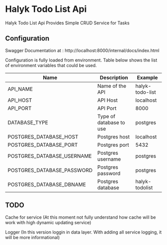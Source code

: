 # Halyk Todo List Api

Halyk Todo List Api Provides Simple CRUD Service for Tasks

## Configuration

Swagger Documentation at : http://localhost:8000/internal/docs/index.html

Configuration is fully loaded from environment. Table below shows the list of environment variables that could be used.

| Name | Description | Example |
|------|-------------|---------|
|API_NAME|Name of the API|halyk-todo-list|
|API_HOST|API Host|localhost|
|API_PORT|API Port|8000|
|DATABASE_TYPE|Type of database to use|postgres|
|POSTGRES_DATABASE_HOST|Postgres host|localhost|
|POSTGRES_DATABASE_PORT|Postgres port|5432|
|POSTGRES_DATABASE_USERNAME|Postgres username|postgres|
|POSTGRES_DATABASE_PASSWORD|Postgres password|postgres|
|POSTGRES_DATABASE_DBNAME|Postgres database|halyk-todolist|

## TODO

Cache for service (At this moment not fully understand how cache will be work with high dynamic updating service)

Logger (In this version loggin in data layer. With adding all service logging, it will be more informational)